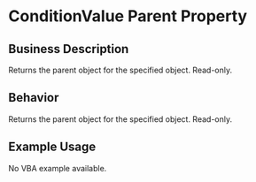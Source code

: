# ConditionValue Parent Property

## Business Description
Returns the parent object for the specified object. Read-only.

## Behavior
Returns the parent object for the specified object. Read-only.

## Example Usage
No VBA example available.